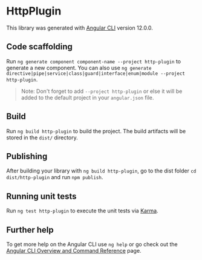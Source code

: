 # HttpPlugin

This library was generated with [Angular CLI](https://github.com/angular/angular-cli) version 12.0.0.

## Code scaffolding

Run `ng generate component component-name --project http-plugin` to generate a new component. You can also use `ng generate directive|pipe|service|class|guard|interface|enum|module --project http-plugin`.
> Note: Don't forget to add `--project http-plugin` or else it will be added to the default project in your `angular.json` file. 

## Build

Run `ng build http-plugin` to build the project. The build artifacts will be stored in the `dist/` directory.

## Publishing

After building your library with `ng build http-plugin`, go to the dist folder `cd dist/http-plugin` and run `npm publish`.

## Running unit tests

Run `ng test http-plugin` to execute the unit tests via [Karma](https://karma-runner.github.io).

## Further help

To get more help on the Angular CLI use `ng help` or go check out the [Angular CLI Overview and Command Reference](https://angular.io/cli) page.
